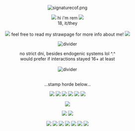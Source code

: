 <div align="center">
	
  ![signaturecof.png](https://i.postimg.cc/d3LM9P4M/signaturecof.png)

![](https://64.media.tumblr.com/37f5bb41110f147c9ad9aa1c6ad5e850/eca8b10a97918538-36/s75x75_c1/6afc0eb46c4505dd2f7dd778a0955309aca3a665.gif)
hi i'm rem 
![](https://64.media.tumblr.com/37f5bb41110f147c9ad9aa1c6ad5e850/eca8b10a97918538-36/s75x75_c1/6afc0eb46c4505dd2f7dd778a0955309aca3a665.gif)
<br>
18, it/they <br>
<br>
![](https://64.media.tumblr.com/cd6f4d6da7e44ac5b9c65973dbaf5885/eca8b10a97918538-9b/s75x75_c1/9c66677d63678f7194aa582e2addd936012e5b3b.gif)
feel free to read my strawpage for more info about me!
![](https://64.media.tumblr.com/cd6f4d6da7e44ac5b9c65973dbaf5885/eca8b10a97918538-9b/s75x75_c1/9c66677d63678f7194aa582e2addd936012e5b3b.gif)

![divider](https://64.media.tumblr.com/3178f959ed578728853ff43a29be927c/a1e905b5d5897aa8-25/s400x600/7c73a7b0c5344ebab01903f380b6673d6cbaa6b8.gif)

no strict dni, besides endogenic systems lol ^.^ <br>
would prefer if interactions stayed 16+ at least<br>
<br>
![divider](https://64.media.tumblr.com/3178f959ed578728853ff43a29be927c/a1e905b5d5897aa8-25/s400x600/7c73a7b0c5344ebab01903f380b6673d6cbaa6b8.gif)
<br> </br>

...stamp horde below...

![](https://64.media.tumblr.com/b55b3c8cca6fde7e012fc3f88b41a467/95f2bf73b59c5847-d4/s100x200/1abee063c8fbc4562eb4fdd8ff00da0febcc1514.png)
![](https://64.media.tumblr.com/4fdd341317245df81d85b7756a4baaf6/95f2bf73b59c5847-00/s100x200/1d1cd1013ff777b9455fa70e4f41bf4ceb933303.png)
![](https://64.media.tumblr.com/25f34ce53f4d6970f0cf9483e9581f48/79d8b316934d24c3-ea/s100x200/7d6d5a4e734fe1c774fc51528d56a5404696453d.png)
![](https://64.media.tumblr.com/0c2c504e3726516ec87b5262ac4a2e35/79d8b316934d24c3-22/s100x200/ef07b611bf98d9399b2a84bf10eacf8473cf3862.png)
![](https://64.media.tumblr.com/5d084cf80054b94b1380730d0ba960a2/79d8b316934d24c3-51/s100x200/b88501c78d12b5d18066a30d4c5cd17d7b2975c4.gif)
![](https://64.media.tumblr.com/9275f6e2a160ef12857e1b0fa4dd9ddd/3594068b322ca624-94/s100x200/46238360c27545efb77090dbb310e593c18b8461.gif)

![](https://64.media.tumblr.com/860e1aa3da3e62bb71153df8dcce25bb/eb788b86504ff97b-00/s100x200/679fc7311163999f1aecdebc209abc0289b03c9d.gif)

![](https://64.media.tumblr.com/cc0e0c7d9e784f375eb583e1d3261e7d/e4a0bbfbab0a44fe-b6/s100x200/ec7af62d738f521baf3899c51029ffab99125cd8.png)
![](https://64.media.tumblr.com/9c5e42aa94c5388eba5f5f68b6d67196/e4a0bbfbab0a44fe-23/s100x200/cee6d4d05cabbcf296354e9c91994160c23a3316.png)

![](https://64.media.tumblr.com/c7712ccb9bd05057ce32c217dd739be3/473928ea48888009-85/s100x200/34a515388728312495149bff5d872582cdcae1f8.png)
![](https://64.media.tumblr.com/2e2b5a372863ea1ba9ed29f51a004575/3c7512c789785a26-eb/s250x400/907d9105af8497de7551fc2407fcacbfb4810976.gif)
![](https://64.media.tumblr.com/775ef01c9ad949a881b15bd5850b58cb/3c7512c789785a26-2a/s100x200/a9ecf5cf9dd30edf65a9fb2ca15a72c4dea3409e.gif)
![](https://64.media.tumblr.com/7c7a7105d29113e33e12c6cf8dc5a886/6f072ea04e7b6c72-fb/s100x200/19ef918f30903dd70219a980d1080b0221b84fa3.gif)
![](https://64.media.tumblr.com/96e69a036b4c2e84a464fe9ad41ae495/6f072ea04e7b6c72-db/s100x200/2fc6d547fa9d516036636e8c3a2b57b88f892f0e.gif)
![](https://64.media.tumblr.com/9f2a3b751727b75efdd3104867342741/430287f45c8133f7-0e/s100x200/406281ca5626d1263b3f4ac22bc3cf0f56d4bcc7.gif)
![](https://64.media.tumblr.com/da2dd4094e44c354c52d03b3ba8a6ecc/430287f45c8133f7-20/s100x200/5ebb26b002c4ef67e2fc4907a081e001101a12b2.png)
